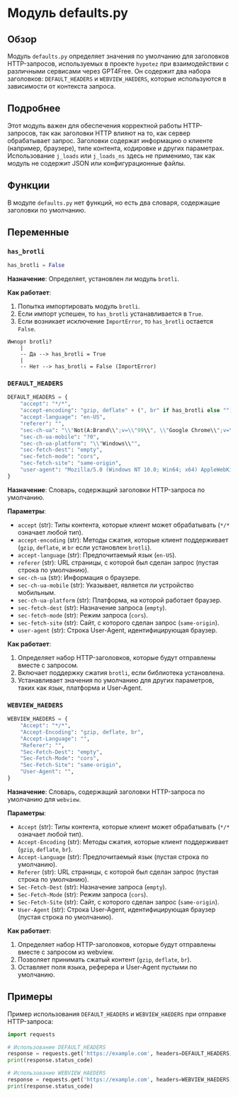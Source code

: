 # Модуль defaults.py

## Обзор

Модуль `defaults.py` определяет значения по умолчанию для заголовков HTTP-запросов, используемых в проекте `hypotez` при взаимодействии с различными сервисами через GPT4Free. Он содержит два набора заголовков: `DEFAULT_HEADERS` и `WEBVIEW_HAEDERS`, которые используются в зависимости от контекста запроса.

## Подробнее

Этот модуль важен для обеспечения корректной работы HTTP-запросов, так как заголовки HTTP влияют на то, как сервер обрабатывает запрос. Заголовки содержат информацию о клиенте (например, браузере), типе контента, кодировке и других параметрах. Использование `j_loads` или `j_loads_ns` здесь не применимо, так как модуль не содержит JSON или конфигурационные файлы.

## Функции

В модуле `defaults.py` нет функций, но есть два словаря, содержащие заголовки по умолчанию.

## Переменные

### `has_brotli`

```python
has_brotli = False
```

**Назначение**: Определяет, установлен ли модуль `brotli`.

**Как работает**:
1. Попытка импортировать модуль `brotli`.
2. Если импорт успешен, то `has_brotli` устанавливается в `True`.
3. Если возникает исключение `ImportError`, то `has_brotli` остается `False`.

```ascii
Импорт brotli?
    |
    -- Да --> has_brotli = True
    |
    -- Нет --> has_brotli = False (ImportError)
```

### `DEFAULT_HEADERS`

```python
DEFAULT_HEADERS = {
    "accept": "*/*",
    "accept-encoding": "gzip, deflate" + (", br" if has_brotli else ""),
    "accept-language": "en-US",
    "referer": "",
    "sec-ch-ua": "\\"Not(A:Brand\\";v=\\"99\\", \\"Google Chrome\\";v=\\"133\\", \\"Chromium\\";v=\\"133\\"",
    "sec-ch-ua-mobile": "?0",
    "sec-ch-ua-platform": "\\"Windows\\"",
    "sec-fetch-dest": "empty",
    "sec-fetch-mode": "cors",
    "sec-fetch-site": "same-origin",
    "user-agent": "Mozilla/5.0 (Windows NT 10.0; Win64; x64) AppleWebKit/537.36 (KHTML, like Gecko) Chrome/123.0.0.0 Safari/537.36",
}
```

**Назначение**: Словарь, содержащий заголовки HTTP-запроса по умолчанию.

**Параметры**:
- `accept` (str): Типы контента, которые клиент может обрабатывать (`*/*` означает любой тип).
- `accept-encoding` (str): Методы сжатия, которые клиент поддерживает (`gzip`, `deflate`, и `br` если установлен `brotli`).
- `accept-language` (str): Предпочитаемый язык (`en-US`).
- `referer` (str): URL страницы, с которой был сделан запрос (пустая строка по умолчанию).
- `sec-ch-ua` (str): Информация о браузере.
- `sec-ch-ua-mobile` (str): Указывает, является ли устройство мобильным.
- `sec-ch-ua-platform` (str): Платформа, на которой работает браузер.
- `sec-fetch-dest` (str): Назначение запроса (`empty`).
- `sec-fetch-mode` (str): Режим запроса (`cors`).
- `sec-fetch-site` (str): Сайт, с которого сделан запрос (`same-origin`).
- `user-agent` (str): Строка User-Agent, идентифицирующая браузер.

**Как работает**:
1. Определяет набор HTTP-заголовков, которые будут отправлены вместе с запросом.
2. Включает поддержку сжатия `brotli`, если библиотека установлена.
3. Устанавливает значения по умолчанию для других параметров, таких как язык, платформа и User-Agent.

### `WEBVIEW_HAEDERS`

```python
WEBVIEW_HAEDERS = {
    "Accept": "*/*",
    "Accept-Encoding": "gzip, deflate, br",
    "Accept-Language": "",
    "Referer": "",
    "Sec-Fetch-Dest": "empty",
    "Sec-Fetch-Mode": "cors",
    "Sec-Fetch-Site": "same-origin",
    "User-Agent": "",
}
```

**Назначение**: Словарь, содержащий заголовки HTTP-запроса по умолчанию для `webview`.

**Параметры**:
- `Accept` (str): Типы контента, которые клиент может обрабатывать (`*/*` означает любой тип).
- `Accept-Encoding` (str): Методы сжатия, которые клиент поддерживает (`gzip`, `deflate`, `br`).
- `Accept-Language` (str): Предпочитаемый язык (пустая строка по умолчанию).
- `Referer` (str): URL страницы, с которой был сделан запрос (пустая строка по умолчанию).
- `Sec-Fetch-Dest` (str): Назначение запроса (`empty`).
- `Sec-Fetch-Mode` (str): Режим запроса (`cors`).
- `Sec-Fetch-Site` (str): Сайт, с которого сделан запрос (`same-origin`).
- `User-Agent` (str): Строка User-Agent, идентифицирующая браузер (пустая строка по умолчанию).

**Как работает**:
1. Определяет набор HTTP-заголовков, которые будут отправлены вместе с запросом из webview.
2. Позволяет принимать сжатый контент (`gzip`, `deflate`, `br`).
3. Оставляет поля языка, реферера и User-Agent пустыми по умолчанию.

## Примеры

Пример использования `DEFAULT_HEADERS` и `WEBVIEW_HAEDERS` при отправке HTTP-запроса:

```python
import requests

# Использование DEFAULT_HEADERS
response = requests.get('https://example.com', headers=DEFAULT_HEADERS)
print(response.status_code)

# Использование WEBVIEW_HAEDERS
response = requests.get('https://example.com', headers=WEBVIEW_HAEDERS)
print(response.status_code)